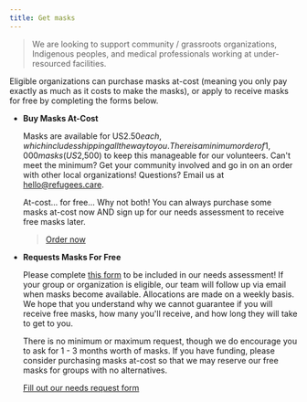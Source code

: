 ```yaml
---
title: Get masks
---
```


> We are looking to support community / grassroots organizations, Indigenous
> peoples, and medical professionals working at under-resourced facilities.

Eligible organizations can purchase masks at-cost (meaning you only pay exactly
as much as it costs to make the masks), or apply to receive masks for free by
completing the forms below.

- **Buy Masks At-Cost**

  Masks are available for
  US$2.50 each, which includes shipping all the way to you. There is a minimum order of 1,000 masks (US$2,500)
  to keep this manageable for our volunteers. Can't meet the minimum? Get your
  community involved and go in on an order with other local organizations!
  Questions? Email us at [hello@refugees.care](mailto:hello@refugees.care).

  At-cost... for free... Why not both! You can always purchase some masks
  at-cost now AND sign up for our needs assessment to receive free masks later.

  > [Order now](https://forms.gle/kBrSmH4NCrKZV8yW7)

- **Requests Masks For Free**

  Please complete [this form](https://forms.gle/BKjTXX7rqRwg6afZ8) to be
  included in our needs assessment! If your group or organization is eligible,
  our team will follow up via email when masks become available. Allocations are
  made on a weekly basis. We hope that you understand why we cannot guarantee if
  you will receive free masks, how many you'll receive, and how long they will
  take to get to you.

  There is no minimum or maximum request, though we do encourage you to ask for
  1 - 3 months worth of masks. If you have funding, please consider purchasing
  masks at-cost so that we may reserve our free masks for groups with no
  alternatives.

  [Fill out our needs request form](https://forms.gle/BKjTXX7rqRwg6afZ8)
